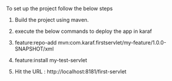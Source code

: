 
To set up the project follow the below steps

1) Build the project using maven.

2) execute the below commands to deploy the app in karaf

  1) feature:repo-add mvn:com.karaf.firstservlet/my-feature/1.0.0-SNAPSHOT/xml
  
  2) feature:install my-test-servlet

3) Hit the URL : http://localhost:8181/first-servlet
